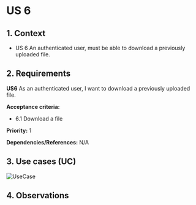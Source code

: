 # US 6

## 1. Context

* US 6 An authenticated user, must be able to download a previously uploaded file.

## 2. Requirements

**US6** As an authenticated user, I want to download a previously uploaded file.

**Acceptance criteria:**

- 6.1 Download a file

**Priority:** 1

**Dependencies/References:**
N/A

## 3. Use cases (UC)

![UseCase](../../../Global_Artifacts/UC_Folder/UC1/UC1.svg)


## 4. Observations